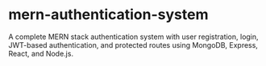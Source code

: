 # mern-authentication-system
A complete MERN stack authentication system with user registration, login, JWT-based authentication, and protected routes using MongoDB, Express, React, and Node.js.
